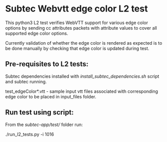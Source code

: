 # Subtec Webvtt edge color L2 test

This python3 L2 test verifies WebVTT support for various edge color options
by sending cc attributes packets with attribute values to cover all 
supported edge color options.

Currently validation of whether the edge color is rendered as expected is 
to be done manually by checking that edge color is updated during test.

## Pre-requisites to L2 tests:

Subtec dependencies installed with *install_subtec_dependencies.sh* script
and subtec running.

test_edgeColor*.vtt - sample input vtt files associated with corresponding
edge color to be placed in input_files folder.

## Run test using script:

From the *subtec-app/test/* folder run:

./run_l2_tests.py -i 1016